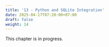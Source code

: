 ```yaml
---
title: '13 - Python and SQLite Integration'
date: 2025-04-17T07:20:00+07:00
draft: false
weight: 14
---
```


This chapter is in progress.
